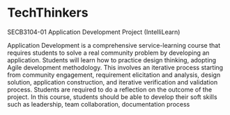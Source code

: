 # TechThinkers
SECB3104-01 Application Development Project (IntelliLearn)

Application Development is a comprehensive service-learning course that requires students 
to solve a real community problem by developing an application. Students will learn how to 
practice design thinking, adopting Agile development methodology. This involves an iterative 
process starting from community engagement, requirement elicitation and analysis, design 
solution, application construction, and iterative verification and validation process. Students 
are required to do a reflection on the outcome of the project. In this course, students should be 
able to develop their soft skills such as leadership, team collaboration, documentation process
